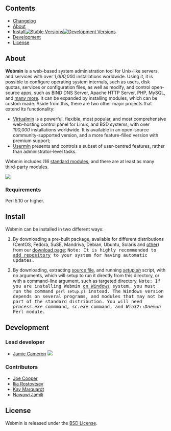 ## Contents
* [Changelog](https://github.com/webmin/webmin/blob/master/CHANGELOG.md)
* [About](#about)
* [Install](#install)[<img src="https://camo.githubusercontent.com/5481be3aeae21f33f5db53cfe13a2eebda73f897/68747470733a2f2f726f73746f76747365762e696f2f7075622f6d656469612f69636f6e732f646f776e6c6f61642d32337831342e706e67" title="Stable Versions">](http://webmin.com/download.html)[<img src="https://rostovtsev.io/pub/media/icons/download-23x14-devel.png" title="Development Versions">](http://webmin.com/devel.html)
* [Development](#development)
* [License](#license)

## About
**Webmin** is a web-based system administration tool for Unix-like servers, and services with over _1,000,000_ installations worldwide. Using it, it is possible to configure operating system internals, such as users, disk quotas, services or configuration files, as well as modify, and control open-source apps, such as BIND DNS Server, Apache HTTP Server, PHP, MySQL, and [many more](https://doxfer.webmin.com/Webmin/Introduction). It can be expanded by installing modules, which can be custom made. Aside from this, there are two other major projects that extend its functionality:

* [Virtualmin](https://www.virtualmin.com) is a powerful, flexible, most popular, and most comprehensive web-hosting control panel for Linux, and BSD systems, with over _100,000_ installations worldwide. It is available in an open-source community-supported version, and a more feature-filled version with premium support;
* [Usermin](https://github.com/webmin/usermin) presents and controls a subset of user-centred features, rather than administrator-level tasks.

Webmin includes _116_ [standard modules](https://doxfer.webmin.com/Webmin/Webmin_Modules), and there are at least as many third-party modules.

![](https://github.com/webmin-devel/webmin/blob/master/media/webmin-demo.gif?raw=true)

### Requirements
Perl 5.10 or higher.

## Install
Webmin can be installed in two different ways:

 1. By downloading a pre-built package, available for different distributions (CentOS, Fedora, SuSE, Mandriva, Debian, Ubuntu, Solaris and [other](http://www.webmin.com/support.html)) from our [download page](http://webmin.com/download.html);
  <kbd>Note: It is highly recommended to [add repository](https://doxfer.webmin.com/Webmin/Installation) to your system for having automatic updates.</kbd>

 2. By downloading, extracting [source file](https://prdownloads.sourceforge.net/webadmin/webmin-1.910.tar.gz), and running [_setup.sh_](http://www.webmin.com/tgz.html) script, with no arguments, which will setup to run it directly from this directory, or with a command-line argument, such as targeted directory.
  <kbd>Note: If you are installing Webmin [on Windows](http://www.webmin.com/windows.html) system, you must run the command `perl setup.pl` instead. The Windows version depends on several programs, and modules that may not be part of the standard distribution. You will need _process.exe_ commmand, _sc.exe_ command, and _Win32::Daemon_ Perl module.</kbd>

## Development

### Lead developer

* [Jamie Cameron](http://www.webmin.com/about.html) [![](https://rostovtsev.io/pub/media/icons/linkedin-15x15.png)](https://www.linkedin.com/in/jamiecameron2)

### Contributors

* [Joe Cooper](https://github.com/swelljoe)
* [Ilia Rostovtsev](https://github.com/rostovtsev)
* [Kay Marquardt](https://github.com/gnadelwartz)
* [Nawawi Jamili](https://github.com/nawawi)

## License

Webmin is released under the [BSD License](https://github.com/webmin/webmin/blob/master/LICENSE).
